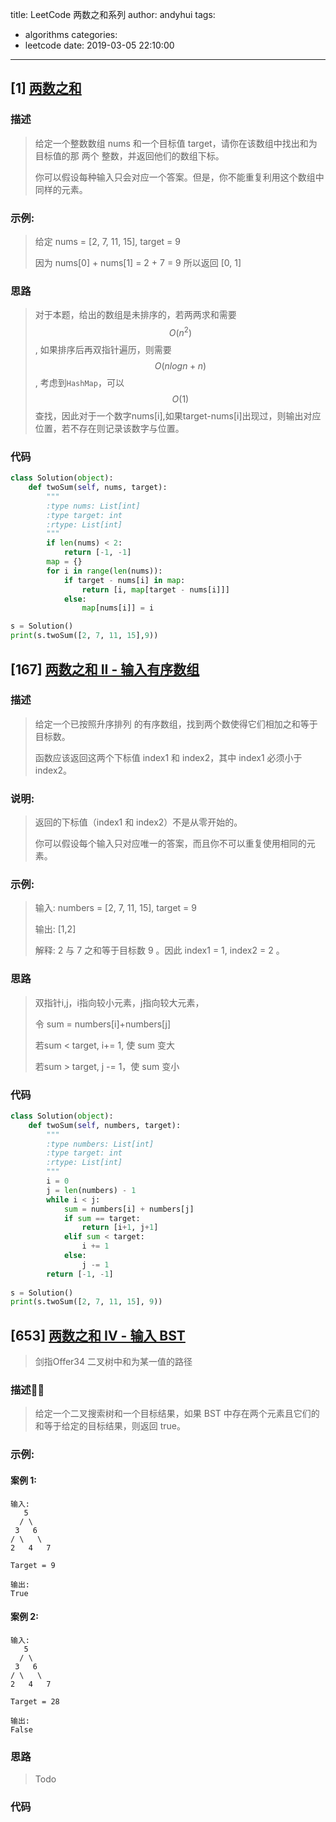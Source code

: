 title: LeetCode 两数之和系列
author: andyhui
tags:
  - algorithms
categories:
  - leetcode
date: 2019-03-05 22:10:00
---
##  [1] [两数之和](https://leetcode-cn.com/problems/two-sum/description/)


### 描述
>  给定一个整数数组 nums 和一个目标值 target，请你在该数组中找出和为目标值的那 两个 整数，并返回他们的数组下标。
>
> 你可以假设每种输入只会对应一个答案。但是，你不能重复利用这个数组中同样的元素。

<!-- more -->
### 示例:

> 给定 nums = [2, 7, 11, 15], target = 9
>
> 因为 nums[0] + nums[1] = 2 + 7 = 9
>  所以返回 [0, 1]

### 思路
> 对于本题，给出的数组是未排序的，若两两求和需要$$O(n^{2})$$, 如果排序后再双指针遍历，则需要$$O(nlogn + n)$$, 考虑到`HashMap`，可以$$O(1)$$ 查找，因此对于一个数字nums[i],如果target-nums[i]出现过，则输出对应位置，若不存在则记录该数字与位置。

###  代码
``` python
class Solution(object):
    def twoSum(self, nums, target):
        """
        :type nums: List[int]
        :type target: int
        :rtype: List[int]
        """
        if len(nums) < 2:
            return [-1, -1]
        map = {}
        for i in range(len(nums)):
            if target - nums[i] in map:
                return [i, map[target - nums[i]]]
            else:
                map[nums[i]] = i

s = Solution()
print(s.twoSum([2, 7, 11, 15],9))
```
##  [167] [两数之和 II - 输入有序数组](https://leetcode-cn.com/problems/two-sum-ii-input-array-is-sorted/description/)


### 描述
>  给定一个已按照升序排列 的有序数组，找到两个数使得它们相加之和等于目标数。
>
>  函数应该返回这两个下标值 index1 和 index2，其中 index1 必须小于 index2。
>
### 说明:
>
>  返回的下标值（index1 和 index2）不是从零开始的。
>
>  你可以假设每个输入只对应唯一的答案，而且你不可以重复使用相同的元素。

### 示例:

> 输入: numbers = [2, 7, 11, 15], target = 9
>
> 输出: [1,2]
>
> 解释: 2 与 7 之和等于目标数 9 。因此 index1 = 1, index2 = 2 。

### 思路
> 双指针i,j，i指向较小元素，j指向较大元素，
>
> 令 sum = numbers[i]+numbers[j]
>
> 若sum < target,  i+= 1, 使 sum 变大
>
> 若sum > target, j -=  1，使 sum 变小

###  代码
``` python
class Solution(object):
    def twoSum(self, numbers, target):
        """
        :type numbers: List[int]
        :type target: int
        :rtype: List[int]
        """
        i = 0
        j = len(numbers) - 1
        while i < j:
            sum = numbers[i] + numbers[j]
            if sum == target:
                return [i+1, j+1]
            elif sum < target:
                i += 1
            else:
                j -= 1
        return [-1, -1]
            
s = Solution()
print(s.twoSum([2, 7, 11, 15], 9))  
```

##  [653] [两数之和 IV - 输入 BST](https://leetcode-cn.com/problems/two-sum-iv-input-is-a-bst/description/)

> 剑指Offer34 二叉树中和为某一值的路径

### 描述

>  给定一个二叉搜索树和一个目标结果，如果 BST 中存在两个元素且它们的和等于给定的目标结果，则返回 true。
>
### 示例:

#### 案例 1:

```shell
输入: 
⁠   5
⁠  / \
⁠ 3   6
⁠/ \   \
2   4   7

Target = 9
```

```shell
输出:
True
```

#### 案例 2:

```shell
输入: 
⁠   5
⁠  / \
⁠ 3   6
⁠/ \   \
2   4   7

Target = 28
```

```shell
输出:
False
```

### 思路
> Todo

###  代码
``` python

```

